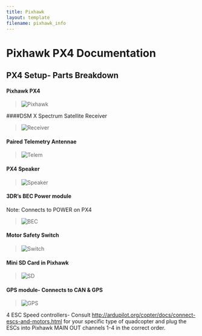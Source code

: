 ```yaml
---
title: Pixhawk
layout: template
filename: pixhawk_info
---
```


# Pixhawk PX4 Documentation
## PX4 Setup- Parts Breakdown

#### Pixhawk PX4 
> ![Pixhawk](https://github.com/olinrobotics/olinrobotics.github.io/blob/master/images/Pixhawk.png)

####DSM X Spectrum Satellite Receiver
> ![Receiver](https://github.com/olinrobotics/olinrobotics.github.io/blob/master/images/Receiver.jpg)

#### Paired Telemetry Antennae
> ![Telem](https://github.com/olinrobotics/olinrobotics.github.io/blob/master/images/Telem.jpg)

#### PX4 Speaker
> ![Speaker](https://github.com/olinrobotics/olinrobotics.github.io/blob/master/images/Speaker.jpg)

#### 3DR’s BEC Power module
Note: Connects to POWER on PX4
> ![BEC](https://github.com/olinrobotics/olinrobotics.github.io/blob/master/images/BEC.png)

#### Motor Safety Switch
> ![Switch](https://github.com/olinrobotics/olinrobotics.github.io/blob/master/images/Switch.png)

#### Mini SD Card in Pixhawk
 > ![SD](https://github.com/olinrobotics/olinrobotics.github.io/blob/master/images/SD.png)

#### GPS module- Connects to CAN & GPS
> ![GPS](https://github.com/olinrobotics/olinrobotics.github.io/blob/master/images/GPS.png)
 
4 ESC Speed controllers- Consult http://ardupilot.org/copter/docs/connect-escs-and-motors.html for your specific type of quadcopter and plug the ESCs into Pixhawk MAIN OUT channels 1-4 in the correct order.
